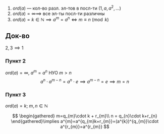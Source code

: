 1. $ord(a)$ — кол-во разл. эл-тов в посл-ти $(1, a, a^{2}, \dots)$
2. $or d(a)=\infty \implies$ все эл-ты посл-ти различны
3. $ord(a)=k \in \mathbb{N} \implies a^{m}=a^{n} \Leftrightarrow m \equiv n \pmod{k}$
## Док-во

$2, 3 \implies 1$
### Пункт 2

$or d(a)=\infty,\ a^{m}=a^{n}$ НУО $m>n$
$$
a^{n}\cdot a^{m-n}=a^{n}\cdot e \implies a^{m-n}=e \implies m=n
$$
### Пункт 3

$or d(a)=k;\ m, n \in \mathbb{N}$

$$
\begin{gathered}
m=q_{m}\cdot k + r_{m}\\
n = q_{n}\cdot k+r_{n}
\end{gathered}\implies a^{m}=a^{q_{m}k+r_{m}}=(a^{k})^{q_{m}}\cdot a^{r_{m}}=a^{r_{m}}
$$